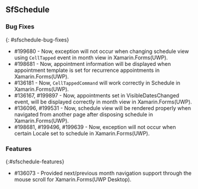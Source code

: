 ## SfSchedule

### Bug Fixes
{: #sfschedule-bug-fixes}
 
* \#199680 - Now, exception will not occur when changing schedule view using `CellTapped` event in month view in Xamarin.Forms(UWP).
* \#198681 - Now, appointment information will be displayed when appointment template is set for recurrence appointments in Xamarin.Forms(UWP).
* \#136181 - Now, `CellTappedCommand` will work correctly in Schedule in Xamarin.Forms(UWP).
* \#136167, \#199897 - Now, appointments set in VisibleDatesChanged event, will be displayed correctly in month view in Xamarin.Forms(UWP).
* \#136096, \#199531 - Now, schedule view will be rendered properly when navigated from another page after disposing schedule in Xamarin.Forms(UWP).
* \#198681, \#199496, \#199639 - Now, exception will not occur when certain Locale set to schedule in Xamarin.Forms(UWP).

### Features
{:#sfschedule-features} 

* \#136073 - Provided next/previous month navigation support through the mouse scroll for Xamarin.Forms(UWP Desktop).

